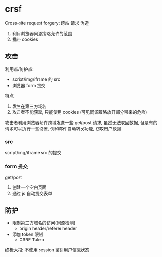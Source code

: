 # crsf

Cross-site request forgery: 跨站 请求 伪造

1. 利用浏览器同源策略允许的范围
2. 携带 cookies

## 攻击

利用点/防护点:

- script/img/iframe 的 src
- 浏览器 form 提交

特点

1. 发生在第三方域名
2. 攻击者不能获取, 只能使用 cookies (可见同源策略放开部分带来的危险)

攻击者利用浏览器允许跨域发送一些 get/post 请求, 虽然无法取回数据, 但是有的请求可以执行一些设置, 例如邮件自动转发功能, 窃取用户数据

### src

script/img/iframe src 的提交

### form 提交

get/post

1. 创建一个空白页面
2. 通过 js 自动提交表单

## 防护

- 限制第三方域名的访问(同源检测)
  - origin header/referer header
- 添加 token 限制
  - CSRF Token

终极大招: 不使用 session 鉴别用户信息状态
